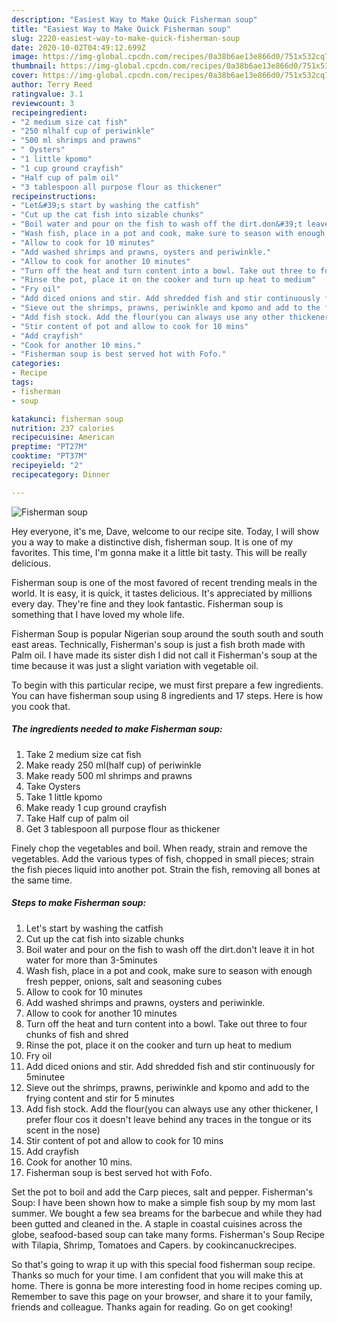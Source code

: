 ```yaml
---
description: "Easiest Way to Make Quick Fisherman soup"
title: "Easiest Way to Make Quick Fisherman soup"
slug: 2220-easiest-way-to-make-quick-fisherman-soup
date: 2020-10-02T04:49:12.699Z
image: https://img-global.cpcdn.com/recipes/0a38b6ae13e866d0/751x532cq70/fisherman-soup-recipe-main-photo.jpg
thumbnail: https://img-global.cpcdn.com/recipes/0a38b6ae13e866d0/751x532cq70/fisherman-soup-recipe-main-photo.jpg
cover: https://img-global.cpcdn.com/recipes/0a38b6ae13e866d0/751x532cq70/fisherman-soup-recipe-main-photo.jpg
author: Terry Reed
ratingvalue: 3.1
reviewcount: 3
recipeingredient:
- "2 medium size cat fish"
- "250 mlhalf cup of periwinkle"
- "500 ml shrimps and prawns"
- " Oysters"
- "1 little kpomo"
- "1 cup ground crayfish"
- "Half cup of palm oil"
- "3 tablespoon all purpose flour as thickener"
recipeinstructions:
- "Let&#39;s start by washing the catfish"
- "Cut up the cat fish into sizable chunks"
- "Boil water and pour on the fish to wash off the dirt.don&#39;t leave it in hot water for more than 3-5minutes"
- "Wash fish, place in a pot and cook, make sure to season with enough fresh pepper, onions, salt and seasoning cubes"
- "Allow to cook for 10 minutes"
- "Add washed shrimps and prawns, oysters and periwinkle."
- "Allow to cook for another 10 minutes"
- "Turn off the heat and turn content into a bowl. Take out three to four chunks of fish and shred"
- "Rinse the pot, place it on the cooker and turn up heat to medium"
- "Fry oil"
- "Add diced onions and stir. Add shredded fish and stir continuously for 5minutee"
- "Sieve out the shrimps, prawns, periwinkle and kpomo and add to the frying content and stir for 5 minutes"
- "Add fish stock. Add the flour(you can always use any other thickener, I prefer flour cos it doesn&#39;t leave behind any traces in the tongue or its scent in the nose)"
- "Stir content of pot and allow to cook for 10 mins"
- "Add crayfish"
- "Cook for another 10 mins."
- "Fisherman soup is best served hot with Fofo."
categories:
- Recipe
tags:
- fisherman
- soup

katakunci: fisherman soup 
nutrition: 237 calories
recipecuisine: American
preptime: "PT27M"
cooktime: "PT37M"
recipeyield: "2"
recipecategory: Dinner

---
```



![Fisherman soup](https://img-global.cpcdn.com/recipes/0a38b6ae13e866d0/751x532cq70/fisherman-soup-recipe-main-photo.jpg)

Hey everyone, it's me, Dave, welcome to our recipe site. Today, I will show you a way to make a distinctive dish, fisherman soup. It is one of my favorites. This time, I'm gonna make it a little bit tasty. This will be really delicious.

Fisherman soup is one of the most favored of recent trending meals in the world. It is easy, it is quick, it tastes delicious. It's appreciated by millions every day. They're fine and they look fantastic. Fisherman soup is something that I have loved my whole life.

Fisherman Soup is popular Nigerian soup around the south south and south east areas. Technically, Fisherman&#39;s soup is just a fish broth made with Palm oil. I have made its sister dish I did not call it Fisherman&#39;s soup at the time because it was just a slight variation with vegetable oil.


To begin with this particular recipe, we must first prepare a few ingredients. You can have fisherman soup using 8 ingredients and 17 steps. Here is how you cook that.

<!--inarticleads1-->

##### The ingredients needed to make Fisherman soup:

1. Take 2 medium size cat fish
1. Make ready 250 ml(half cup) of periwinkle
1. Make ready 500 ml shrimps and prawns
1. Take  Oysters
1. Take 1 little kpomo
1. Make ready 1 cup ground crayfish
1. Take Half cup of palm oil
1. Get 3 tablespoon all purpose flour as thickener


Finely chop the vegetables and boil. When ready, strain and remove the vegetables. Add the various types of fish, chopped in small pieces; strain the fish pieces liquid into another pot. Strain the fish, removing all bones at the same time. 

<!--inarticleads2-->

##### Steps to make Fisherman soup:

1. Let&#39;s start by washing the catfish
1. Cut up the cat fish into sizable chunks
1. Boil water and pour on the fish to wash off the dirt.don&#39;t leave it in hot water for more than 3-5minutes
1. Wash fish, place in a pot and cook, make sure to season with enough fresh pepper, onions, salt and seasoning cubes
1. Allow to cook for 10 minutes
1. Add washed shrimps and prawns, oysters and periwinkle.
1. Allow to cook for another 10 minutes
1. Turn off the heat and turn content into a bowl. Take out three to four chunks of fish and shred
1. Rinse the pot, place it on the cooker and turn up heat to medium
1. Fry oil
1. Add diced onions and stir. Add shredded fish and stir continuously for 5minutee
1. Sieve out the shrimps, prawns, periwinkle and kpomo and add to the frying content and stir for 5 minutes
1. Add fish stock. Add the flour(you can always use any other thickener, I prefer flour cos it doesn&#39;t leave behind any traces in the tongue or its scent in the nose)
1. Stir content of pot and allow to cook for 10 mins
1. Add crayfish
1. Cook for another 10 mins.
1. Fisherman soup is best served hot with Fofo.


Set the pot to boil and add the Carp pieces, salt and pepper. Fisherman&#39;s Soup: I have been shown how to make a simple fish soup by my mom last summer. We bought a few sea breams for the barbecue and while they had been gutted and cleaned in the. A staple in coastal cuisines across the globe, seafood-based soup can take many forms. Fisherman&#39;s Soup Recipe with Tilapia, Shrimp, Tomatoes and Capers. by cookincanuckrecipes. 

So that's going to wrap it up with this special food fisherman soup recipe. Thanks so much for your time. I am confident that you will make this at home. There is gonna be more interesting food in home recipes coming up. Remember to save this page on your browser, and share it to your family, friends and colleague. Thanks again for reading. Go on get cooking!
